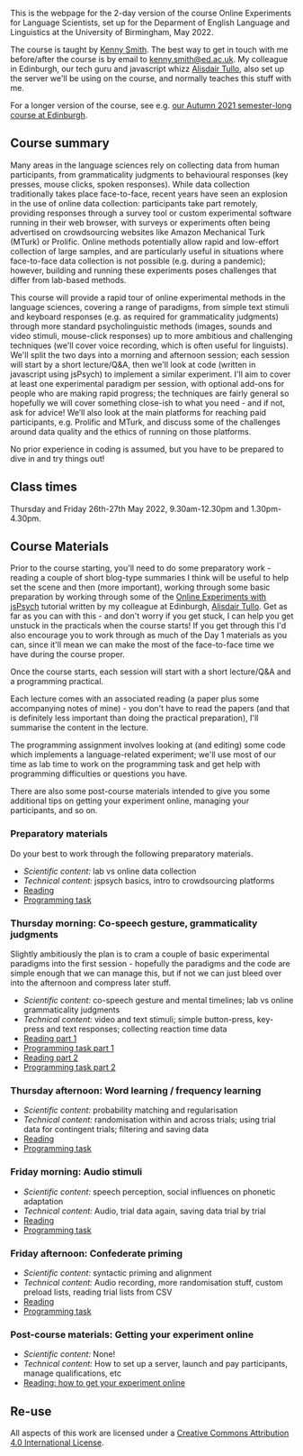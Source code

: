 This is the webpage for the 2-day version of the course Online Experiments for Language Scientists, set up for the Deparment of English Language and Linguistics at the University of Birmingham, May 2022. 

The course is taught by [Kenny Smith](http://www.lel.ed.ac.uk/~kenny/). The best way to get in touch with me before/after the course is by email to [kenny.smith@ed.ac.uk](mailto:kenny.smith@ed.ac.uk). My colleague in Edinburgh, our tech guru and javascript whizz [Alisdair Tullo](https://tullo.co.uk/alisdair/), also set up the server we'll be using on the course, and normally teaches this stuff with me.

For a longer version of the course, see e.g. [our Autumn 2021 semester-long course at Edinburgh](https://kennysmithed.github.io/oels2021/).

## Course summary

Many areas in the language sciences rely on collecting data from human participants, from grammaticality judgments to behavioural responses (key presses, mouse clicks, spoken responses). While data collection traditionally takes place face-to-face, recent years have seen an explosion in the use of online data collection: participants take part remotely, providing responses through a survey tool or custom experimental software running in their web browser, with surveys or experiments often being advertised on crowdsourcing websites like Amazon Mechanical Turk (MTurk) or Prolific. Online methods potentially allow rapid and low-effort collection of large samples, and are particularly useful in situations where face-to-face data collection is not possible (e.g. during a pandemic); however, building and running these experiments poses challenges that differ from lab-based methods.

This course will provide a rapid tour of online experimental methods in the language sciences, covering a range of paradigms, from simple text stimuli and keyboard responses (e.g. as required for grammaticality judgments) through more standard psycholinguistic methods (images, sounds and video stimuli, mouse-click responses) up to more ambitious and challenging techniques (we'll cover voice recording, which is often useful for linguists). We'll split the two days into a morning and afternoon session; each session will start by a short lecture/Q&A, then we'll look at code (written in javascript using jsPsych) to implement a similar experiment. I'll aim to cover at least one experimental paradigm per session, with optional add-ons for people who are making rapid progress; the techniques are fairly general so hopefully we will cover something close-ish to what you need - and if not, ask for advice! We’ll also look at the main platforms for reaching paid participants, e.g. Prolific and MTurk, and discuss some of the challenges around data quality and the ethics of running on those platforms.

No prior experience in coding is assumed, but you have to be prepared to dive in and try things out!

## Class times

Thursday and Friday 26th-27th May 2022, 9.30am-12.30pm and 1.30pm-4.30pm.


## Course Materials

Prior to the course starting, you'll need to do some preparatory work - reading a couple of short blog-type summaries I think will be useful to help set the scene and then (more important), working through some basic preparation by working through some of the [Online Experiments with jsPsych](https://softdev.ppls.ed.ac.uk/online_experiments/index.html) tutorial written by my colleague at Edinburgh, [Alisdair Tullo](https://tullo.co.uk/alisdair/). Get as far as you can with this - and don't worry if you get stuck, I can help you get unstuck in the practicals when the course starts! If you get through this I'd also encourage you to work through as much of the Day 1 materials as you can, since it'll mean we can make the most of the face-to-face time we have during the course proper.

Once the course starts, each session will start with a short lecture/Q&A and a programming practical.

Each lecture comes with an associated reading (a paper plus some accompanying notes of mine) - you don't have to read the papers (and that is definitely less important than doing the practical preparation), I'll summarise the content in the lecture.

The programming assignment involves looking at (and editing) some code which implements a language-related experiment; we'll use most of our time as lab time to work on the programming task and get help with programming difficulties or questions you have.

There are also some post-course materials intended to give you some additional tips on getting your experiment online, managing your participants, and so on.

### Preparatory materials

Do your best to work through the following preparatory materials.

- *Scientific content:* lab vs online data collection
- *Technical content:* jspsych basics, intro to crowdsourcing platforms
- [Reading](reading_pre.md)
- [Programming task](practical_pre.md)

### Thursday morning: Co-speech gesture, grammaticality judgments

Slightly ambitiously the plan is to cram a couple of basic experimental paradigms into the first session - hopefully the paradigms and the code are simple enough that we can manage this, but if not we can just bleed over into the afternoon and compress later stuff.

- *Scientific content:* co-speech gesture and mental timelines; lab vs online grammaticality judgments
- *Technical content:* video and text stimuli; simple button-press, key-press and text responses; collecting reaction time data
- [Reading part 1](reading_session1a.md)
- [Programming task part 1](practical_session1a.md)
- [Reading part 2](reading_session1b.md)
- [Programming task part 2](practical_session1b.md)


### Thursday afternoon: Word learning / frequency learning

- *Scientific content:* probability matching and regularisation
- *Technical content:* randomisation within and across trials; using trial data for contingent trials; filtering and saving data 
- [Reading](reading_session2.md)
- [Programming task](practical_session2.md)

### Friday morning: Audio stimuli

- *Scientific content:* speech perception, social influences on phonetic adaptation
- *Technical content:* Audio, trial data again, saving data trial by trial
- [Reading](reading_session3.md)
- [Programming task](practical_session3.md)

### Friday afternoon: Confederate priming

- *Scientific content:* syntactic priming and alignment
- *Technical content:*  Audio recording, more randomisation stuff, custom preload lists, reading trial lists from CSV
- [Reading](reading_session4.md)
- [Programming task](practical_session4.md)

### Post-course materials: Getting your experiment online

- *Scientific content:* None!
- *Technical content:* How to set up a server, launch and pay participants, manage qualifications, etc
- [Reading: how to get your experiment online](reading_post.md)


## Re-use

All aspects of this work are licensed under a [Creative Commons Attribution 4.0 International License](http://creativecommons.org/licenses/by/4.0/).
